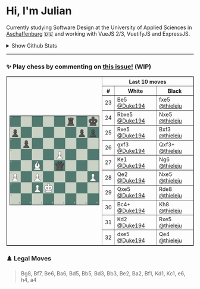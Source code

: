 # **Hi, I'm Julian**

Currently studying Software Design at the University of Applied Sciences in <a href="https://www.th-ab.de/en/" >Aschaffenburg</a> :de: and working with VueJS 2/3, VuetifyJS and ExpressJS.

<details>
 <summary>Show Github Stats</summary>
 <p align="center">
    <img src="https://github-readme-stats.vercel.app/api/top-langs/?username=thieleju&theme=blue-green&hide=jupyter%20notebook&layout=compact"  />
    <img width="420" src="https://github-readme-stats.vercel.app/api?username=thieleju&theme=blue-green&show_icons=true"/>
  </p>
</details>

---

### ✨ Play chess by commenting on [this issue!](https://github.com/thieleju/thieleju/issues/1) (WIP)

<table border="1">
<th rowspan="20"><a href="https://github.com/thieleju/thieleju/issues/1"><img width="480" src="https://raw.githubusercontent.com/thieleju/thieleju/main/games/game1/chessboard-1703175124.png" /></a></th>
<th colspan="3">Last 10 moves</th>
<tr>
<th>#</th>
<th>White</th>
<th>Black</th>
</tr>
<tr>
<td>23</td>
<td>Be5 <a href="https://github.com/Duke194">@Duke194</a></td>
<td>fxe5 <a href="https://github.com/thieleju">@thieleju</a></td>
</tr>
<tr>
<td>24</td>
<td>Rbxe5 <a href="https://github.com/Duke194">@Duke194</a></td>
<td>Nxe5 <a href="https://github.com/thieleju">@thieleju</a></td>
</tr>
<tr>
<td>25</td>
<td>Rxe5 <a href="https://github.com/Duke194">@Duke194</a></td>
<td>Bxf3 <a href="https://github.com/thieleju">@thieleju</a></td>
</tr>
<tr>
<td>26</td>
<td>gxf3 <a href="https://github.com/Duke194">@Duke194</a></td>
<td>Qxf3+ <a href="https://github.com/thieleju">@thieleju</a></td>
</tr>
<tr>
<td>27</td>
<td>Ke1 <a href="https://github.com/Duke194">@Duke194</a></td>
<td>Ng6 <a href="https://github.com/thieleju">@thieleju</a></td>
</tr>
<tr>
<td>28</td>
<td>Qe2 <a href="https://github.com/Duke194">@Duke194</a></td>
<td>Nxe5 <a href="https://github.com/thieleju">@thieleju</a></td>
</tr>
<tr>
<td>29</td>
<td>Qxe5 <a href="https://github.com/Duke194">@Duke194</a></td>
<td>Rde8 <a href="https://github.com/thieleju">@thieleju</a></td>
</tr>
<tr>
<td>30</td>
<td>Bc4+ <a href="https://github.com/Duke194">@Duke194</a></td>
<td>Kh8 <a href="https://github.com/thieleju">@thieleju</a></td>
</tr>
<tr>
<td>31</td>
<td>Kd2 <a href="https://github.com/Duke194">@Duke194</a></td>
<td>Rxe5 <a href="https://github.com/thieleju">@thieleju</a></td>
</tr>
<tr>
<td>32</td>
<td>dxe5 <a href="https://github.com/Duke194">@Duke194</a></td>
<td>Qe4 <a href="https://github.com/thieleju">@thieleju</a></td>
</tr>
</table>

### ♟️ Legal Moves
> Bg8, Bf7, Be6, Ba6, Bd5, Bb5, Bd3, Bb3, Be2, Ba2, Bf1, Kd1, Kc1, e6, h4, a4